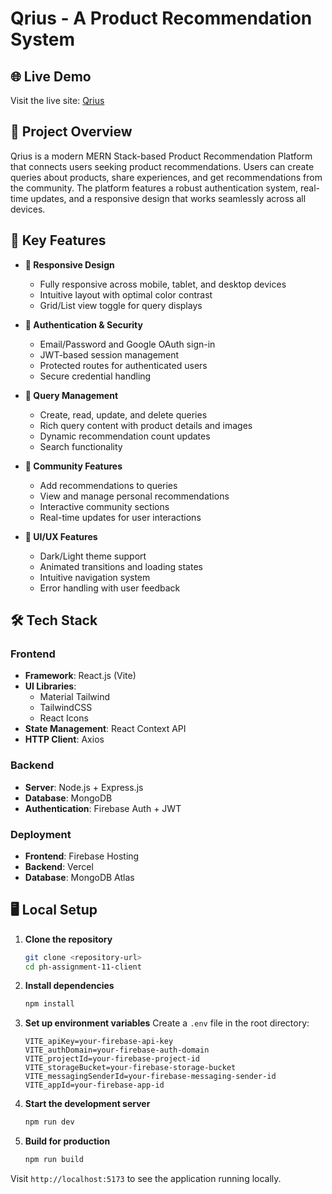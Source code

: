 # Qrius - A Product Recommendation System

## 🌐 Live Demo

Visit the live site: [Qrius](https://ph-assignment-11-94a71.web.app/)

## 🚀 Project Overview

Qrius is a modern MERN Stack-based Product Recommendation Platform that connects users seeking product recommendations. Users can create queries about products, share experiences, and get recommendations from the community. The platform features a robust authentication system, real-time updates, and a responsive design that works seamlessly across all devices.

## 🎯 Key Features

- **📱 Responsive Design**

  - Fully responsive across mobile, tablet, and desktop devices
  - Intuitive layout with optimal color contrast
  - Grid/List view toggle for query displays

- **🔐 Authentication & Security**

  - Email/Password and Google OAuth sign-in
  - JWT-based session management
  - Protected routes for authenticated users
  - Secure credential handling

- **💬 Query Management**

  - Create, read, update, and delete queries
  - Rich query content with product details and images
  - Dynamic recommendation count updates
  - Search functionality

- **👥 Community Features**

  - Add recommendations to queries
  - View and manage personal recommendations
  - Interactive community sections
  - Real-time updates for user interactions

- **🎨 UI/UX Features**
  - Dark/Light theme support
  - Animated transitions and loading states
  - Intuitive navigation system
  - Error handling with user feedback

## 🛠 Tech Stack

### Frontend

- **Framework**: React.js (Vite)
- **UI Libraries**:
  - Material Tailwind
  - TailwindCSS
  - React Icons
- **State Management**: React Context API
- **HTTP Client**: Axios

### Backend

- **Server**: Node.js + Express.js
- **Database**: MongoDB
- **Authentication**: Firebase Auth + JWT

### Deployment

- **Frontend**: Firebase Hosting
- **Backend**: Vercel
- **Database**: MongoDB Atlas

## 🖥️ Local Setup

1. **Clone the repository**

   ```bash
   git clone <repository-url>
   cd ph-assignment-11-client
   ```

2. **Install dependencies**

   ```bash
   npm install
   ```

3. **Set up environment variables**
   Create a `.env` file in the root directory:

   ```env
   VITE_apiKey=your-firebase-api-key
   VITE_authDomain=your-firebase-auth-domain
   VITE_projectId=your-firebase-project-id
   VITE_storageBucket=your-firebase-storage-bucket
   VITE_messagingSenderId=your-firebase-messaging-sender-id
   VITE_appId=your-firebase-app-id
   ```

4. **Start the development server**

   ```bash
   npm run dev
   ```

5. **Build for production**
   ```bash
   npm run build
   ```

Visit `http://localhost:5173` to see the application running locally.

